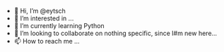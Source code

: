 - 👋 Hi, I’m @eytsch
- 👀 I’m interested in ...
- 🌱 I’m currently learning Python 
- 💞️ I’m looking to collaborate on nothing specific, since I#m new here...
- 📫 How to reach me ...

<!---
eytsch/eytsch is a ✨ special ✨ repository because its `README.md` (this file) appears on your GitHub profile.
You can click the Preview link to take a look at your changes.
--->
